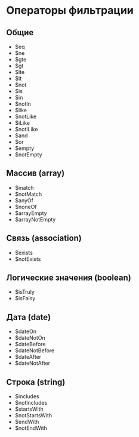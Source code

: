 # Операторы фильтрации

## Общие

- $eq
- $ne
- $gte
- $gt
- $lte
- $lt
- $not
- $is
- $in
- $notIn
- $like
- $notLike
- $iLike
- $notILike
- $and
- $or
- $empty
- $notEmpty

## Массив (array)

- $match
- $notMatch
- $anyOf
- $noneOf
- $arrayEmpty
- $arrayNotEmpty

## Связь (association)

- $exists
- $notExists

## Логические значения (boolean)

- $isTruly
- $isFalsy

## Дата (date)

- $dateOn
- $dateNotOn
- $dateBefore
- $dateNotBefore
- $dateAfter
- $dateNotAfter

## Строка (string)

- $includes
- $notIncludes
- $startsWith
- $notStartsWith
- $endWith
- $notEndWith